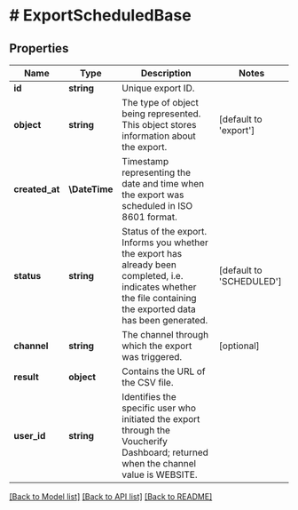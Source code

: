 # # ExportScheduledBase

## Properties

Name | Type | Description | Notes
------------ | ------------- | ------------- | -------------
**id** | **string** | Unique export ID. |
**object** | **string** | The type of object being represented. This object stores information about the export. | [default to 'export']
**created_at** | **\DateTime** | Timestamp representing the date and time when the export was scheduled in ISO 8601 format. |
**status** | **string** | Status of the export. Informs you whether the export has already been completed, i.e. indicates whether the file containing the exported data has been generated. | [default to 'SCHEDULED']
**channel** | **string** | The channel through which the export was triggered. | [optional]
**result** | **object** | Contains the URL of the CSV file. |
**user_id** | **string** | Identifies the specific user who initiated the export through the Voucherify Dashboard; returned when the channel value is WEBSITE. |

[[Back to Model list]](../../README.md#models) [[Back to API list]](../../README.md#endpoints) [[Back to README]](../../README.md)
